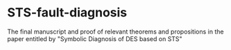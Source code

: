 # STS-fault-diagnosis
The final manuscript and proof of relevant theorems and propositions in the paper entitled by "Symbolic Diagnosis of DES based on STS" 
